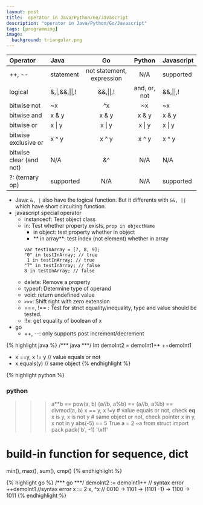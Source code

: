 ```yaml
---
layout: post
title:  operator in Java/Python/Go/Javascript
description: "operator in Java/Python/Go/Javascript"
tags: [programming]
image:
  background: triangular.png
---
```



|Operator                | Java                       | Go                        | Python       | Javascript       |
|:-----------------------|:---------------------------|:-------------------------:|:------------:|:-----------------|
|++, --                  | statement                  | not statement, expression | N/A          | supported        |
|logical                 | &,&#124;,&&,&#124;&#124;,! | &&,&#124;&#124;,!         | and, or, not | &&,&#124;&#124;,!|
|bitwise not             | ~x                         | ^x                        | ~x           | ~x               |
|bitwise and             | x & y                      | x & y                     | x & y        | x & y            |
|bitwise or              | x &#124; y                 | x &#124; y                | x &#124; y   | x &#124; y       |
|bitwise exclusive or    | x ^ y                      | x ^ y                     | x ^ y        | x ^ y            |
|bitwise clear (and not) | N/A                        | &^                        | N/A          | N/A              |
|?: (ternary op)         | supported                  | N/A                       | N/A          | supported        |

* Java: `&, |` also have the logical function. But it differents with `&&, ||` which have short circuiting function.
* javascript special operator
  - instanceof: Test object class
  - in: Test whether property exists, `prop in objectName`
    + in object: test property whether in object
    + ** in array**: test index (not element) whether in array
     ~~~
     var testInArray = [7, 8, 9];
     "0" in testInArray; // true
      1 in testInArray; // true
     "7" in testInArray; // false
     8 in testInArray; // false
     ~~~
  - delete: Remove a property
  - typeof: Determine type of operand
  - void: return undefined value
  - `>>>`: Shift right with zero extension
  - ===, !== : Test for strict equality/inequality, type and value should be tested.
  - !!x: get equality of boolean of x
* go
  - ++, --: only supports post increment/decrement

{% highlight java %}
/*** java ***/
Int demoInt2 = demoInt1++
++demoInt1
- x ==y, x != y // value equals or not
- x.equals(y) // same object
{% endhighlight %}

{% highlight python %}
### python ###
>>>a**b == pow(a, b)
>>>(a//b, a%b) == (a//b, a%b) == divmod(a, b)
>>> x == y, x !=y  # value equals or not, check __eq__
>>> x is y, x is not y  # same object or not, check pointer
x in y, x not in y
>>> abs(-5) == 5
True
>>> a = 2
>>> ~a
>>> from struct import pack
>>> pack('b', -1)
'\xff'
# build-in function for sequence, dict
min(), max(), sum(), cmp()
{% endhighlight %}

{% highlight go %}
/*** go ***/
demoInt2 := demoInt1++ // syntax error
++demoInt1 //syntax error
x := 2
x, ^x   // 0010 -> 1101 -> (1101 -1) -> 1100 -> 1011
{% endhighlight %}

